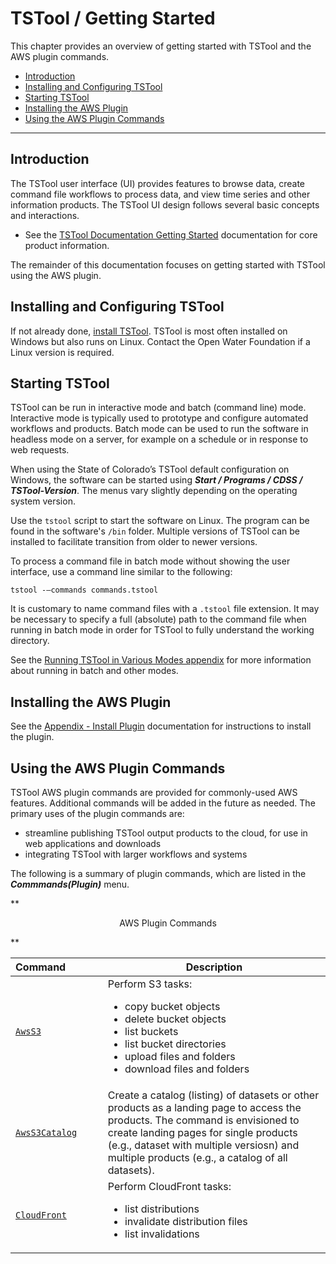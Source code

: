 # TSTool / Getting Started #

This chapter provides an overview of getting started with TSTool and the AWS plugin commands.

*   [Introduction](#introduction)
*   [Installing and Configuring TSTool](#installing-and-configuring-tstool)
*   [Starting TSTool](#starting-tstool)
*   [Installing the AWS Plugin](#installing-the-aws-plugin)
*   [Using the AWS Plugin Commands](#using-the-aws-plugin-commands)

----------------

## Introduction ##

The TSTool user interface (UI) provides features to browse data, create command file workflows to process data,
and view time series and other information products.
The TSTool UI design follows several basic concepts and interactions.

*   See the [TSTool Documentation Getting Started](https://opencdss.state.co.us/tstool/latest/doc-user/getting-started/getting-started/)
    documentation for core product information.

The remainder of this documentation focuses on getting started with TSTool using the AWS plugin.

## Installing and Configuring TSTool ##

If not already done, [install TSTool](https://opencdss.state.co.us/tstool/latest/doc-user/appendix-install/install/).
TSTool is most often installed on Windows but also runs on Linux.
Contact the Open Water Foundation if a Linux version is required.

## Starting TSTool ##

TSTool can be run in interactive mode and batch (command line) mode.
Interactive mode is typically used to prototype and configure automated workflows and products.
Batch mode can be used to run the software in headless mode on a server,
for example on a schedule or in response to web requests.

When using the State of Colorado’s TSTool default configuration on Windows,
the software can be started using ***Start / Programs / CDSS / TSTool-Version***.
The menus vary slightly depending on the operating system version.

Use the `tstool` script to start the software on Linux.
The program can be found in the software's `/bin` folder.
Multiple versions of TSTool can be installed to facilitate transition from older to newer versions.

To process a command file in batch mode without showing the user interface,
use a command line similar to the following:

```
tstool -–commands commands.tstool
```

It is customary to name command files with a `.tstool` file extension.
It may be necessary to specify a full (absolute) path to the command file when
running in batch mode in order for TSTool to fully understand the working directory.

See the [Running TSTool in Various Modes appendix](https://opencdss.state.co.us/tstool/latest/doc-user/appendix-running/running/)
for more information about running in batch and other modes.

## Installing the AWS Plugin ##

See the [Appendix - Install Plugin](../appendix-install/install.md) documentation for instructions to install the plugin.

## Using the AWS Plugin Commands ##

TSTool AWS plugin commands are provided for commonly-used AWS features.
Additional commands will be added in the future as needed.
The primary uses of the plugin commands are:

*   streamline publishing TSTool output products to the cloud, for use in web applications and downloads
*   integrating TSTool with larger workflows and systems

The following is a summary of plugin commands,
which are listed in the ***Commmands(Plugin)*** menu.

**<p style="text-align: center;">
AWS Plugin Commands
</p>**

| **Command**&nbsp;&nbsp;&nbsp;&nbsp;&nbsp;&nbsp;&nbsp;&nbsp;&nbsp;&nbsp;&nbsp;&nbsp; | **Description** |
| -- | -- |
| [`AwsS3`](../command-ref/AwsS3/AwsS3.md) | Perform S3 tasks: <ul><li>copy bucket objects</li><li>delete bucket objects</li><li>list buckets</li><li>list bucket directories</li><li>upload files and folders</li><li>download files and folders</li></ul>|
| [`AwsS3Catalog`](../command-ref/AwsS3Catalog/AwsS3Catalog.md) | Create a catalog (listing) of datasets or other products as a landing page to access the products. The command is envisioned to create landing pages for single products (e.g., dataset with multiple versiosn) and multiple products (e.g., a catalog of all datasets). |
| [`CloudFront`](../command-ref/AwsCloudFront/AwsCloudFront.md) | Perform CloudFront tasks: <ul><li>list distributions</li><li>invalidate distribution files</li><li>list invalidations</li></ul> |
